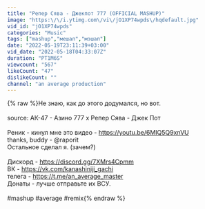 ```yaml
---
title: "Репер Сява - Джекпот 777 (OFFICIAL MASHUP)"
image: "https:\/\/i.ytimg.com\/vi\/jO1XP74wpds\/hqdefault.jpg"
vid_id: "jO1XP74wpds"
categories: "Music"
tags: ["mashup","мешап","мэшап"]
date: "2022-05-19T23:11:39+03:00"
vid_date: "2022-05-18T04:33:07Z"
duration: "PT1M6S"
viewcount: "567"
likeCount: "47"
dislikeCount: ""
channel: "an average production"
---
```

{% raw %}Не знаю, как до этого додумался, но вот.<br /><br />source: АК-47 - Азино 777 x Репер Сява - Джек Пот<br /><br />Реник - кинул мне это видео - <a rel="nofollow" target="blank" href="https://youtu.be/6MIQ5Q9xnVU">https://youtu.be/6MIQ5Q9xnVU</a> <br />thanks, buddy - @raporit <br />Остальное сделал я. (зачем?)<br /><br />Дискорд - <a rel="nofollow" target="blank" href="https://discord.gg/7XMrs4Cpmm">https://discord.gg/7XMrs4Cpmm</a><br />ВК - <a rel="nofollow" target="blank" href="https://vk.com/kanashiniji_gachi">https://vk.com/kanashiniji_gachi</a><br />телега - <a rel="nofollow" target="blank" href="https://t.me/an_average_master">https://t.me/an_average_master</a><br />Донаты - лучше отправьте их ВСУ.<br /><br />#mashup #average #remix{% endraw %}
